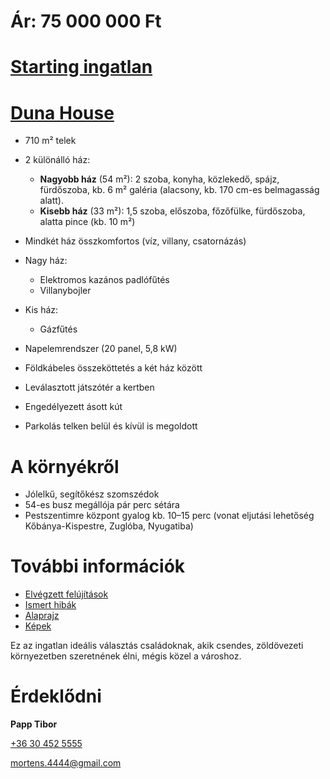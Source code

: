 # Ár: 75 000 000 Ft

# [Starting ingatlan](https://startingingatlan.hu/ingatlant-megnez/41596)
# [Duna House](https://dh.hu/ingatlan/HZ067330/elado-haz-budapest-18-kerulet)

* 710 m² telek
* 2 különálló ház:
  + **Nagyobb ház** (54 m²): 2 szoba, konyha, közlekedő, spájz, fürdőszoba, kb. 6 m² galéria (alacsony, kb. 170 cm-es belmagasság alatt).
  + **Kisebb ház** (33 m²): 1,5 szoba, előszoba, főzőfülke, fürdőszoba, alatta pince (kb.  10 m²)

* Mindkét ház összkomfortos (víz, villany, csatornázás)
* Nagy ház:
  + Elektromos kazános padlófűtés
  + Villanybojler
* Kis ház:
  + Gázfűtés

* Napelemrendszer (20 panel, 5,8 kW)
* Földkábeles összeköttetés a két ház között
* Leválasztott játszótér a kertben
* Engedélyezett ásott kút
* Parkolás telken belül és kívül is megoldott

# A környékről

* Jólelkű, segítőkész szomszédok
* 54-es busz megállója pár perc sétára
* Pestszentimre központ gyalog kb. 10–15 perc (vonat eljutási lehetőség Kőbánya-Kispestre, Zuglóba, Nyugatiba)

# További információk

* [Elvégzett felújítások](https://github.com/Mortens4444/Brigad-47/blob/main/For%20sale/Fel%C3%BAj%C3%ADt%C3%A1sok.txt)
* [Ismert hibák](https://github.com/Mortens4444/Brigad-47/blob/main/For%20sale/Hib%C3%A1k.txt)
* [Alaprajz](https://github.com/Mortens4444/Brigad-47/blob/main/Alaprajz/Alaprajz%20(Kerttel).pdf)
* [Képek](https://github.com/Mortens4444/Brigad-47/tree/main/K%C3%A9pek)

Ez az ingatlan ideális választás családoknak, akik csendes, zöldövezeti környezetben szeretnének élni, mégis közel a városhoz.

# Érdeklődni

**Papp Tibor**

[+36 30 452 5555](tel:+36304525555)

[mortens.4444@gmail.com](mailto:mortens.4444@gmail.com)
